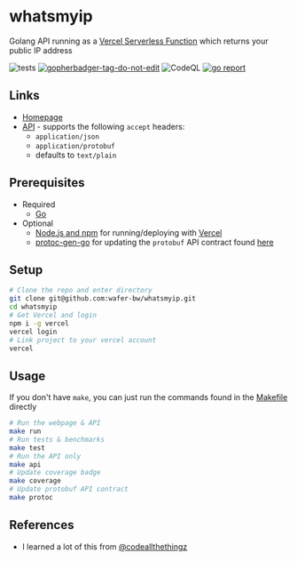 # whatsmyip
Golang API running as a [Vercel Serverless Function](https://vercel.com/docs/serverless-functions) which returns your public IP address

![tests](https://github.com/wafer-bw/whatsmyip/workflows/tests/badge.svg)
<a href='https://github.com/jpoles1/gopherbadger' target='_blank'>![gopherbadger-tag-do-not-edit](https://img.shields.io/badge/Coverage-93%25-brightgreen.svg?longCache=true&style=flat)</a>
![CodeQL](https://github.com/wafer-bw/whatsmyip/workflows/CodeQL/badge.svg)
<a href='https://goreportcard.com/report/github.com/wafer-bw/whatsmyip' target='_blank'>![go report](https://goreportcard.com/badge/github.com/wafer-bw/whatsmyip)</a>

## Links
* [Homepage](https://whatsmyip.wafer-bw.vercel.app)
* [API](https://whatsmyip.wafer-bw.vercel.app/api) - supports the following `accept` headers:
    * `application/json`
    * `application/protobuf`
    * defaults to `text/plain`

## Prerequisites
* Required
    * [Go](https://golang.org/)
* Optional
    * [Node.js and npm](https://nodejs.org/en/) for running/deploying with [Vercel](https://vercel.com/)
    * [protoc-gen-go](https://developers.google.com/protocol-buffers/docs/gotutorial) for updating the `protobuf` API contract found [here](./spec/spec.proto)

## Setup
```sh
# Clone the repo and enter directory
git clone git@github.com:wafer-bw/whatsmyip.git
cd whatsmyip
# Get Vercel and login
npm i -g vercel
vercel login
# Link project to your vercel account
vercel
```

## Usage
If you don't have `make`, you can just run the commands found in the [Makefile](./Makefile) directly
```sh
# Run the webpage & API
make run
# Run tests & benchmarks
make test
# Run the API only
make api
# Update coverage badge
make coverage
# Update protobuf API contract
make protoc
```

## References
* I learned a lot of this from [@codeallthethingz](https://github.com/codeallthethingz)
